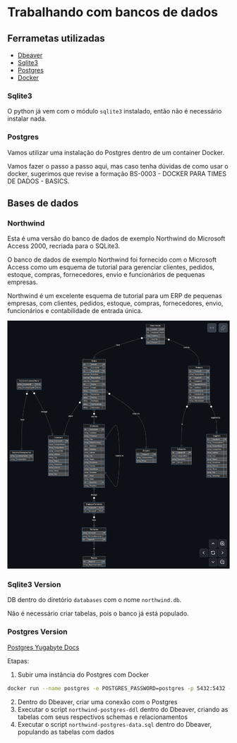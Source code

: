 # Trabalhando com bancos de dados

## Ferrametas utilizadas

- [Dbeaver](https://dbeaver.io/)
- [Sqlite3](https://www.sqlite.org/index.html)
- [Postgres](https://www.postgresql.org/)
- [Docker](https://www.docker.com/)

### Sqlite3

O python já vem com o módulo `sqlite3` instalado, então não é necessário instalar nada.

### Postgres

Vamos utilizar uma instalação do Postgres dentro de um container Docker. 

Vamos fazer o passo a passo aqui, mas caso tenha dúvidas de como usar o docker, sugerimos que revise a formação BS-0003 - DOCKER PARA TIMES DE DADOS - BASICS.

## Bases de dados

### Northwind

Esta é uma versão do banco de dados de exemplo Northwind do Microsoft Access 2000, recriada para o SQLite3.

O banco de dados de exemplo Northwind foi fornecido com o Microsoft Access como um esquema de tutorial para gerenciar clientes, pedidos, estoque, compras, fornecedores, envio e funcionários de pequenas empresas. 

Northwind é um excelente esquema de tutorial para um ERP de pequenas empresas, com clientes, pedidos, estoque, compras, fornecedores, envio, funcionários e contabilidade de entrada única.

![Schema](./databases/northwind-er-diagram.png)

### Sqlite3 Version

DB dentro do diretório `databases` com o nome `northwind.db`. 

Não é necessário criar tabelas, pois o banco já está populado.

### Postgres Version

[Postgres Yugabyte Docs](https://docs.yugabyte.com/preview/sample-data/northwind/)

Etapas:

1. Subir uma instância do Postgres com Docker

```bash
docker run --name postgres -e POSTGRES_PASSWORD=postgres -p 5432:5432 -d postgres
```

2. Dentro do Dbeaver, criar uma conexão com o Postgres
3. Executar o script `northwind-postgres-ddl` dentro do Dbeaver, criando as tabelas com seus respectivos schemas e relacionamentos
4. Executar o script `northwind-postgres-data.sql` dentro do Dbeaver, populando as tabelas com dados

